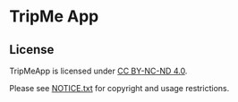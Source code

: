 # TripMe App

## License

TripMeApp is licensed under [CC BY-NC-ND 4.0](LICENSE.md).

Please see [NOTICE.txt](NOTICE.txt) for copyright and usage restrictions.
